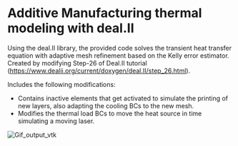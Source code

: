 # Additive Manufacturing thermal modeling with deal.II

Using the deal.II library, the provided code solves the transient heat transfer equation with adaptive mesh refinement based on the Kelly error estimator.
Created by modifying Step-26 of Deal.II tutorial (https://www.dealii.org/current/doxygen/deal.II/step_26.html).

Includes the following modifications:

- Contains inactive elements that get activated to simulate the printing of new layers, also adapting the cooling BCs to the new mesh.
- Modifies the thermal load BCs to move the heat source in time simulating a moving laser.

![Gif_output_vtk](https://github.com/lreigbua/AM_thermal_w_deal_II/assets/93150422/d92be467-f46d-4933-9494-1c94287f9886)
